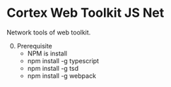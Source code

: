 Cortex Web Toolkit JS Net
========================

Network tools of web toolkit.

0. Prerequisite
	- NPM is install
	- npm install -g typescript
	- npm install -g tsd
	- npm install -g webpack

